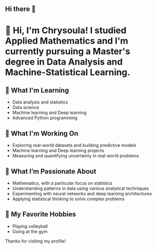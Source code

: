 ## Hi there 👋

<!--
**anchrysoula/anchrysoula** is a ✨ _special_ ✨ repository because its `README.md` (this file) appears on your GitHub profile.

Here are some ideas to get you started:

- 🔭 I’m currently working on ...
- 🌱 I’m currently learning ...
- 👯 I’m looking to collaborate on ...
- 🤔 I’m looking for help with ...
- 💬 Ask me about ...
- 📫 How to reach me: ...
- 😄 Pronouns: ...
- ⚡ Fun fact: ...
-->
# 👋 Hi, I'm Chrysoula! I studied Applied Mathematics and I'm currently pursuing a Master's degree in Data Analysis and Machine-Statistical Learning.

## 🌱 What I'm Learning
- Data analysis and statistics
- Data science
- Machine learning and Deep learning
- Advanced Python programming
  
## 🔧 What I'm Working On
- Exploring real-world datasets and building predictive models
- Machine learning and Deep learning projects
- Measuring and quantifying uncertainty in real-world problems
  
## 🧠 What I’m Passionate About
- Mathematics, with a particular focus on statistics  
- Understanding patterns in data using various analytical techniques 
- Experimenting with neural networks and deep learning architectures
- Applying statistical thinking to solve complex problems

## 🏐 My Favorite Hobbies
- Playing volleyball
- Going at the gym

Thanks for visiting my profile!
